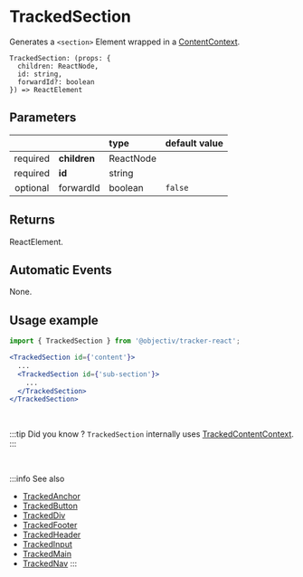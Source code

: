 # TrackedSection

Generates a `<section>` Element wrapped in a [ContentContext](/taxonomy/reference/location-contexts/ContentContext.md).

```tsx
TrackedSection: (props: {
  children: ReactNode,
  id: string,
  forwardId?: boolean
}) => ReactElement
```

## Parameters
|          |               | type                                 | default value |
|:--------:|:--------------|:-------------------------------------|:--------------|
| required | **children**  | ReactNode                            |               |
| required | **id**        | string                               |               |
| optional | forwardId     | boolean                              | `false`       |

## Returns
ReactElement.

## Automatic Events
None.

## Usage example

```jsx
import { TrackedSection } from '@objectiv/tracker-react';
```

```jsx
<TrackedSection id={'content'}>
  ...
  <TrackedSection id={'sub-section'}>
    ...
  </TrackedSection>
</TrackedSection>
```

<br />

:::tip Did you know ?
`TrackedSection` internally uses [TrackedContentContext](/tracking/react/api-reference/trackedContexts/TrackedContentContext.md).
:::

<br />

:::info See also
- [TrackedAnchor](/tracking/react/api-reference/trackedElements/TrackedAnchor.md)
- [TrackedButton](/tracking/react/api-reference/trackedElements/TrackedButton.md)
- [TrackedDiv](/tracking/react/api-reference/trackedElements/TrackedDiv.md)
- [TrackedFooter](/tracking/react/api-reference/trackedElements/TrackedFooter.md)
- [TrackedHeader](/tracking/react/api-reference/trackedElements/TrackedHeader.md)
- [TrackedInput](/tracking/react/api-reference/trackedElements/TrackedInput.md)
- [TrackedMain](/tracking/react/api-reference/trackedElements/TrackedMain.md)
- [TrackedNav](/tracking/react/api-reference/trackedElements/TrackedNav.md)
:::
